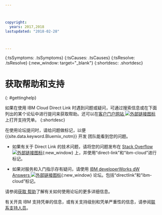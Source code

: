 ```yaml
---



copyright:
  years: 2017,2018
lastupdated: "2018-02-28"



---
```


<!-- Common attributes used in the template are defined as follows: -->
{:tsSymptoms: .tsSymptoms} 
{:tsCauses: .tsCauses} 
{:tsResolve: .tsResolve} 
{:new_window: target="_blank"}
{:shortdesc: .shortdesc}

<!-- # {{site.data.keyword.blockstorageshort}} troubleshooting
{: #ts} -->
<!-- Provide an appropriate ID above -->

<!-- IN PROGRESS - AUDIENCE BLUE, STAGING ONLY -->


<!-- This is the template for troubleshooting topics.  -->

<!-- The short description section should include the service long name and "Bluemix" for search optimization. Example short description: -->

<!-- Add a heading and content for how to get help and support. Use this template for beta and GA services:  -->
# 获取帮助和支持 
{: #gettinghelp}

如果在使用 IBM Cloud Direct Link 时遇到问题或疑问，可通过搜索信息或在下面列出的某个论坛中进行提问来获取帮助。还可以在[客户门户网站 ![外部链接图标](../../icons/launch-glyph.svg "外部链接图标")](https://control.softlayer.com/) 上打开支持凭单。
{:shortdesc}

在使用论坛提问时，请给问题做标记，以便 {{site.data.keyword.Bluemix_notm}} 开发
团队能看到您的问题。
<!--Insert the appropriate Stack Overflow tag for your service for <block-storage> in URL and text below:  -->
* 如果有关于 Direct Link 的技术问题，请将您的问题发布在 [Stack Overflow ![外部链接图标](../../icons/launch-glyph.svg "外部链接图标")](https://stackoverflow.com/search?q=direct-link+ibm-cloud){:new_window} 上，并使用“direct-link”和“ibm-cloud”进行标记。
<!--Insert the appropriate dW Answers tag for your service for <service_keyword> in URL below:  -->
* 如果对服务和入门指示存有疑问，请使用 [IBM developerWorks dW Answers ![外部链接图标](../../icons/launch-glyph.svg "外部链接图标")](https://developer.ibm.com/answers/topics/directlink.html?smartspace=ibm-cloud){:new_window} 论坛。包括“directlink”和“ibm-cloud”标记。

请参阅[获取
帮助](https://console.bluemix.net/docs/support/index.html#getting-help)了解有关如何使用论坛的更多详细信息。

有关开具 IBM 支持凭单的信息，或有关支持级别和凭单严重性的信息，请参阅[联系支持人员](https://console.bluemix.net/docs/support/index.html#contacting-support)。

